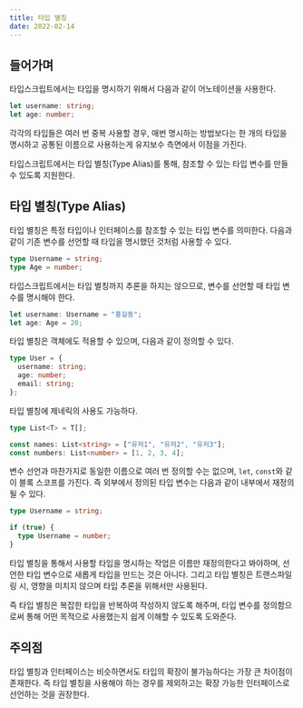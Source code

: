 ```yaml
---
title: 타입 별칭
date: 2022-02-14
---
```


## 들어가며

타입스크립트에서는 타입을 명시하기 위해서 다음과 같이 어노테이션을 사용한다.

```typescript
let username: string;
let age: number;
```

각각의 타입들은 여러 번 중복 사용할 경우, 매번 명시하는 방법보다는 한 개의 타입을 명시하고 공통된 이름으로 사용하는게 유지보수 측면에서 이점을 가진다.

타입스크립트에서는 타입 별칭(Type Alias)를 통해, 참조할 수 있는 타입 변수를 만들 수 있도록 지원한다.

## 타입 별칭(Type Alias)

타입 별칭은 특정 타입이나 인터페이스를 참조할 수 있는 타입 변수를 의미한다.
다음과 같이 기존 변수를 선언할 때 타입을 명시했던 것처럼 사용할 수 있다.

```typescript
type Username = string;
type Age = number;
```

타입스크립트에서는 타입 별칭까지 추론을 하지는 않으므로, 변수를 선언할 때 타입 변수를 명시해야 한다.

```typescript
let username: Username = "홍길동";
let age: Age = 20;
```

타입 별칭은 객체에도 적용할 수 있으며, 다음과 같이 정의할 수 있다.

```typescript
type User = {
  username: string;
  age: number;
  email: string;
};
```

타입 별칭에 제네릭의 사용도 가능하다.

```typescript
type List<T> = T[];

const names: List<string> = ["유저1", "유저2", "유저3"];
const numbers: List<number> = [1, 2, 3, 4];
```

변수 선언과 마찬가지로 동일한 이름으로 여러 번 정의할 수는 없으며, `let`, `const`와 같이 블록 스코프를 가진다.
즉 외부에서 정의된 타입 변수는 다음과 같이 내부에서 재정의될 수 있다.

```typescript
type Username = string;

if (true) {
  type Username = number;
}
```

타입 별칭을 통해서 사용할 타입을 명시하는 작업은 이름만 재정의한다고 봐야하며, 선언한 타입 변수으로 새롭게 타입을 만드는 것은 아니다.
그리고 타입 별칭은 트랜스파일링 시, 영향을 미치지 않으며 타입 추론을 위해서만 사용된다.

즉 타입 별칭은 복잡한 타입을 반복하여 작성하지 않도록 해주며, 타입 변수를 정의함으로써 통해 어떤 목적으로 사용했는지 쉽게 이해할 수 있도록 도와준다.

## 주의점

타입 별칭과 인터페이스는 비슷하면서도 타입의 확장이 불가능하다는 가장 큰 차이점이 존재한다.
즉 타입 별칭을 사용해야 하는 경우를 제외하고는 확장 가능한 인터페이스로 선언하는 것을 권장한다.